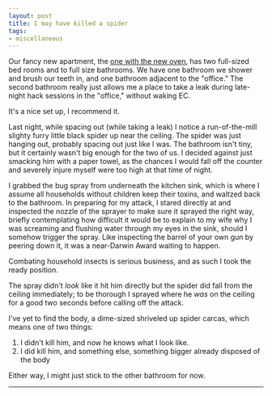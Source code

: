 ```yaml
---
layout: post
title: I may have killed a spider
tags:
- miscellaneous
---
```


Our fancy new apartment, the [one with the new
oven](/2011/06/11/the-smoke-detector-works.html), has two full-sized bed rooms
and to full size bathrooms. We have one bathroom we shower and brush our teeth
in, and one bathroom adjacent to the "office." The second bathroom really just
allows me a place to take a leak during late-night hack sessions in the
"office," without waking EC.

It's a nice set up, I recommend it.


Last night, while spacing out (while taking a leak) I notice a run-of-the-mill
slighty furry little black spider up near the ceiling. The spider was just
hanging out, probably spacing out just like I was. The bathroom isn't tiny, but
it certainly wasn't big enough for the two of us. I decided against just
smacking him with a paper towel, as the chances I would fall off the counter
and severely injure myself were too high at that time of night.

I grabbed the bug spray from underneath the kitchen sink, which is where I
assume all households without children keep their toxins, and waltzed back to
the bathroom. In preparing for my attack, I stared directly at and inspected
the nozzle of the sprayer to make sure it sprayed the right way, briefly
contemplating how difficult it would be to explain to my wife why I was
screaming and flushing water through my eyes in the sink, should I somehow
trigger the spray. Like inspecting the barrel of your own gun by peering down
it, it was a near-Darwin Award waiting to happen.


Combating household insects is serious business, and as such I took the ready
position.

The spray didn't _look_ like it hit him directly but the spider did fall from the
ceiling immediately; to be thorough I sprayed where he *was* on the ceiling for
a good two seconds before calling off the attack.


I've yet to find the body, a dime-sized shriveled up spider carcas, which means
one of two things:

1. I didn't kill him, and now he knows what I look like.
1. I did kill him, and something else, something bigger already disposed of the body


Either way, I might just stick to the other bathroom for now.

----
